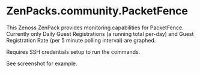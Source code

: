 ZenPacks.community.PacketFence
==============================

This Zenoss ZenPack provides monitoring capabilities for PacketFence. Currently only Daily Guest Registrations (a running total per-day) and Guest Registration Rate (per 5 minute polling interval) are graphed.

Requires SSH credentials setup to run the commands.

See screenshot for example.
